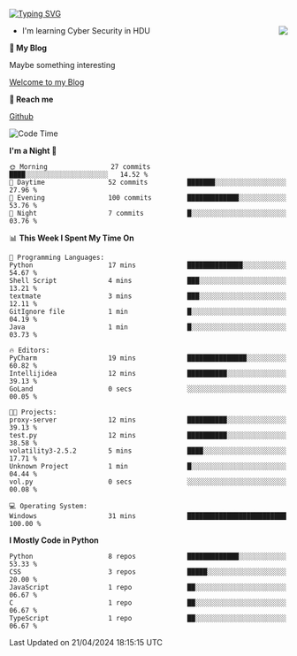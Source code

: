 [![Typing SVG](https://readme-typing-svg.herokuapp.com?font=Fira+Code&pause=1000&random=false&width=450&height=60&lines=Hello+%F0%9F%91%8B%F0%9F%8F%BB;I'm+JBNRZ)](https://git.io/typing-svg)

<a href="#">
  <img align="right" src="https://github-readme-stats.vercel.app/api?username=JBNRZ&show_icons=true&bg_color=15,f2f7fd,E0EAFC" />
</a>

- I'm learning Cyber Security in HDU

 **🌱 My Blog**

Maybe something interesting

[Welcome to my Blog](https://jbnrz.com.cn/)

 **💬 Reach me** 

[Github](https://github.com/JBNRZ)


<!--START_SECTION:waka-->
![Code Time](http://img.shields.io/badge/Code%20Time-422%20hrs%2042%20mins-blue)

**I'm a Night 🦉** 

```text
🌞 Morning                27 commits          ████░░░░░░░░░░░░░░░░░░░░░   14.52 % 
🌆 Daytime                52 commits          ███████░░░░░░░░░░░░░░░░░░   27.96 % 
🌃 Evening                100 commits         █████████████░░░░░░░░░░░░   53.76 % 
🌙 Night                  7 commits           █░░░░░░░░░░░░░░░░░░░░░░░░   03.76 % 
```


📊 **This Week I Spent My Time On** 

```text
💬 Programming Languages: 
Python                   17 mins             ██████████████░░░░░░░░░░░   54.67 % 
Shell Script             4 mins              ███░░░░░░░░░░░░░░░░░░░░░░   13.21 % 
textmate                 3 mins              ███░░░░░░░░░░░░░░░░░░░░░░   12.11 % 
GitIgnore file           1 min               █░░░░░░░░░░░░░░░░░░░░░░░░   04.19 % 
Java                     1 min               █░░░░░░░░░░░░░░░░░░░░░░░░   03.73 % 

🔥 Editors: 
PyCharm                  19 mins             ███████████████░░░░░░░░░░   60.82 % 
Intellijidea             12 mins             ██████████░░░░░░░░░░░░░░░   39.13 % 
GoLand                   0 secs              ░░░░░░░░░░░░░░░░░░░░░░░░░   00.05 % 

🐱‍💻 Projects: 
proxy-server             12 mins             ██████████░░░░░░░░░░░░░░░   39.13 % 
test.py                  12 mins             ██████████░░░░░░░░░░░░░░░   38.58 % 
volatility3-2.5.2        5 mins              ████░░░░░░░░░░░░░░░░░░░░░   17.71 % 
Unknown Project          1 min               █░░░░░░░░░░░░░░░░░░░░░░░░   04.44 % 
vol.py                   0 secs              ░░░░░░░░░░░░░░░░░░░░░░░░░   00.08 % 

💻 Operating System: 
Windows                  31 mins             █████████████████████████   100.00 % 
```

**I Mostly Code in Python** 

```text
Python                   8 repos             █████████████░░░░░░░░░░░░   53.33 % 
CSS                      3 repos             █████░░░░░░░░░░░░░░░░░░░░   20.00 % 
JavaScript               1 repo              ██░░░░░░░░░░░░░░░░░░░░░░░   06.67 % 
C                        1 repo              ██░░░░░░░░░░░░░░░░░░░░░░░   06.67 % 
TypeScript               1 repo              ██░░░░░░░░░░░░░░░░░░░░░░░   06.67 % 
```




 Last Updated on 21/04/2024 18:15:15 UTC
<!--END_SECTION:waka-->
